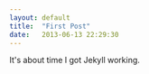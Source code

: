```yaml
---
layout: default
title:  "First Post"
date:   2013-06-13 22:29:30
---
```


It's about time I got Jekyll working.